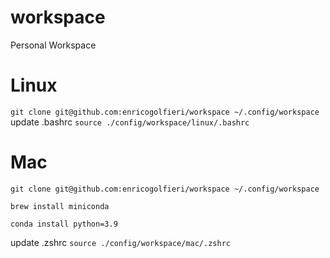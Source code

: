 # workspace
Personal Workspace

# Linux 
`
git clone git@github.com:enricogolfieri/workspace ~/.config/workspace 
`
update .bashrc
`
source ./config/workspace/linux/.bashrc
`
# Mac 

`
git clone git@github.com:enricogolfieri/workspace ~/.config/workspace 
`

`
brew install miniconda 
`

`
conda install python=3.9 
`

update .zshrc
`
source ./config/workspace/mac/.zshrc
`
